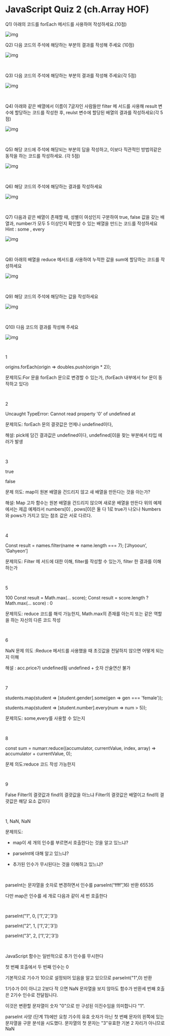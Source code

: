 # **JavaScript Quiz 2 (ch.Array HOF)**

Q1) 아래의 코드를 forEach 메서드를 사용하여 작성하세요.(10점)

![img](https://lh5.googleusercontent.com/BBEmn7AxXO-mu_YDfeMxN_hT57-ymYpaGS-bGzSUTWAnbKz38EGS4WIwG-m3OsSCn4yG-Kb1H_dG8EviJ4U7bHW_H0gWqFa54Lhuuz0eE1Ygd9Og01GUriegMKxHK_7zYQPstSPC)

Q2) 다음 코드의 주석에 해당하는 부분의 결과를 작성해 주세요 (10점)

![img](https://lh3.googleusercontent.com/HkuzqFr1XNK7E7_jtcr-yA6UHE28h8Rv77Ft9939KE1lY7HGsc0Rb0ZBModzNx5DXez4un_LCqETEL6BFnwivMQVnN46lmLpMNFnjY3BHPCEJAC8PPtGVz-GulRQkfjRq0yJMiwh)

<br>

Q3) 다음 코드의 주석에 해당하는 부분의 결과를 작성해 주세요(각 5점)

![img](https://lh6.googleusercontent.com/tl5s36h3eVZMUhrPOhq0sO--39uSq4aQHCQ_nWRP_ICmsAQBW2ECMGFdaKSz3oLUDwsP3OfdreJDxW4OoIiN3AcWC0HXgzSJjKpg0Q4qU85xljbVXHhRp7HtfwA-OvozOrQZRMJS)

<br>

Q4) 아래와 같은 배열에서 이름이 7글자인 사람들만 filter 메 서드를 사용해 result 변수에 할당하는 코드를 작성한 후, reulst 변수에 할당된 배열의 결과를 작성하세요(각 5점)

![img](https://lh3.googleusercontent.com/u71AFR9yaksVrh-2dL0YPXT5mEEokWxE6Wr7fRR6whp4neG9Qqv-UZz7BceDg1O7tWEnMJScQ9zCQ62N89tQ97RPN5efcuF-9alz_nytewuEVqXL-d3r1dI3o11WorS0xEEcQzcO)

<br>

Q5) 해당 코드에 주석에 해당되는 부분의 답을 작성하고, 이보다 직관적인 방법의같은 동작을 하는 코드를 작성하세요. (각 5점)

![img](https://lh6.googleusercontent.com/lsf5oZ0CQLWVR6h29AwbMEIMHJ_BNx5O8Cvn20018cjz-pHCx-Z-3DP8jHjF7RlvHE6JYq615jPEgcq4qxPH-8EcX4jFTVs-uHiBy9sCwk3dCIrKA5H3zbnLMXBH37hQXzVLm8P6)

<br>

Q6) 해당 코드의 주석에 해당하는 결과를 작성하세요

![img](https://lh4.googleusercontent.com/dF6i5BeOFbs9g8MzCuzsHb_DRcO6bopjq4rlEl5t7vvq39kA8ESJHEe1qGEspF089zdJqhFiwKH-s1aPO-a3MCAz8UhKQNVqSv_Rt6fNpyk40fbCO3GrlUKv40z7RrlKE3eG_qwJ)

<br>

Q7) 다음과 같은 배열이 존재할 때, 성별이 여성인지 구분하여 true, false 값을 갖는 배열과, number가 모두 5 이상인지 확인할 수 있는 배열을 만드는 코드를 작성하세요
Hint : some , every

![img](https://lh6.googleusercontent.com/e_fYMVDSf0oNOk5fhaL7OKYqcGuWZhE75B1UUVFY8zLr8DYeSLiwVd-ehbJamC_6G4D_uyyaNkxGBoJvEESw588SPWpiXKLaLKJSi-O9-4MEs8kEhfcpymKAzEk20o6hPvoEAfDB)

<br>

Q8) 아래의 배열을 reduce 메서드를 사용하여 누적한 값을 sum에 할당하는 코드를
작성하세요

![img](https://lh6.googleusercontent.com/N_EZdBQtod6XecqZCXAKgv4uoKLP6KLlaISg7LU9nJUtcBFWD3YQtK84CE2PoTP9ohqIIxi6UhygnJjV7hFZY6qHpwFvuFJHtB91J75Xdnrs0R2bBz1zfJq3ibwNSut_7qdsULTM)

<br>

Q9) 해당 코드의 주석에 해당하는 값을 작성하세요

![img](https://lh6.googleusercontent.com/Q4tlPHuy0TOEfnyVHQVidNWqukSTwqRpeqDzIk2vFvNmb58kiJAlkGz8usE7qO1v4ouwkVWzshkptl1eH0JgvBEKNIW3-yYYc2w03l_ejdow2vvyYgTSIvHMaM-VvyiCC8OO78O1)

<br>

Q10) 다음 코드의 결과를 작성해 주세요

![img](https://lh6.googleusercontent.com/9ypKYX835NopWD3mYD9Z4A2Br1l-u2xxHN-ckzCVb9mgyOpTGCF_wglXpK9KMGVP-853rCZGcPT2IWjU5hTxhvOLetotBRAXeR2NT_VDymdrO9qqE5aZZpqEfgJylZ56wjVcktey)

<br>

1

origins.forEach(origin => doubles.push(origin \* 2));

문제의도:For 문을 forEach 문으로 변경할 수 있는가, (forEach 내부에서 for 문이 동작하고 있다)

<br>

2

Uncaught TypeError: Cannot read property '0' of undefined at <anonymous>

문제의도: forEach 문의 결괏값은 언제나 undefined이다,

해설: pick에 담긴 결과값은 undefined이다, undefined[0]을 찾는 부분에서 타입 에러가 발생

<br>

3

true

false

문제 의도: map이 원본 배열을 건드리지 않고 새 배열을 만든다는 것을 아는가?

해설: Map 고차 함수는 원본 배열을 건드리지 않으며 새로운 배열을 만든다
위의 예제에서는 제곱 예제라서 numbers[0] , pows[0]은 둘 다 1로 true가 나오나
Numbers 와 pows가 가지고 있는 참조 값은 서로 다르다.

<br>

4

Const result = names.filter(name => name.length === 7);
[‘Jhyooun’, ‘Gahyeon’]

문제의도: Filter 메 서드에 대한 이해, filter를 작성할 수 있는가, filter 한 결과를 이해하는가

<br>

5

100
Const result = Math.max(... score);
Const result = score.length ? Math.max(... score) : 0

문제의도: reduce 코드를 해석 가능한지, Math.max의 존재를 아는지 또는 같은 역할을 하는 자신의 다른 코드 작성

<br>

6

NaN
문제 의도 :Reduce 메서드를 사용했을 때 초깃값을 전달하지 않으면 어떻게 되는지 이해

해설 : acc.price가 undefined됨 undefined + 숫자 산술연산 불가

<br>

7

students.map(student => [student.gender].some(gen => gen === 'female'));

students.map(student => [student.number].every(num => num > 5));

문제의도: some,every를 사용할 수 있는지

<br>

8

const sum = numarr.reduce((accumulator, currentValue, index, array) => accumulator + currentValue, 0);

문제 의도:reduce 코드 작성 가능한지

<br>

9

False
Filter의 결괏값과 find의 결괏값을 아느냐
Filter의 결괏값은 배열이고 find의 결괏값은 해당 요소 값이다

<br>

1, NaN, NaN

문제의도:

- map이 세 개의 인수를 부르면서 호출한다는 것을 알고 있느냐?

- parseInt에 대해 알고 있느냐?

- 추가된 인수가 무시된다는 것을 이해하고 있느냐?

  <br>

parseInt는 문자열을 숫자로 변경하면서 인수를 parseInt(“ffff”,16) 반환 65535

다만 map은 인수를 세 개로 다음과 같이 세 번 호출한다

<br>

parseInt("1", 0, [‘1’,’2’,’3’])

parseInt("2", 1, [‘1’,’2’,’3’])

parseInt("3", 2, [‘1’,’2’,’3’])

<br>

JavaScript 함수는 일반적으로 추가 인수를 무시한다

첫 번째 호출에서 두 번째 인수는 0

기본적으로 기수가 10으로 설정되어 있음을 알고 있으므로 parseInt("1",0) 반환

1기수가 0이 아니고 2보다 작 으면 NaN 문자열을 보지 않아도 함수가 반환세 번째 호출은 2기수 인수로 전달됩니다.

이것은 변환할 문자열이 숫자 "0"으로 만 구성된 이진수임을 의미합니다 "1".

parseInt 사양 (단계 11)에만 요청 기수의 유효 숫자가 아닌 첫 번째 문자의 왼쪽에 있는 문자열을 구문 분석을 시도했다. 문자열의 첫 문자는 "3"유효한 기본 2 자리가 아니므로 NaN
